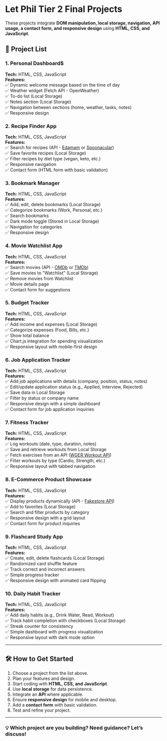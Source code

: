 # Let Phil Tier 2 Final Projects

These projects integrate **DOM manipulation, local storage, navigation, API usage, a contact form, and responsive design** using **HTML, CSS, and JavaScript**.

## 📌 Project List

### 1. Personal Dashboard$

**Tech:** HTML, CSS, JavaScript  
**Features:**  
✅ Dynamic welcome message based on the time of day  
✅ Weather widget (Fetch API - OpenWeather)  
✅ To-do list (Local Storage)  
✅ Notes section (Local Storage)  
✅ Navigation between sections (home, weather, tasks, notes)  
✅ Responsive design

### 2. Recipe Finder App

**Tech:** HTML, CSS, JavaScript  
**Features:**  
✅ Search for recipes (API - [Edamam](https://developer.edamam.com/) or [Spoonacular](https://spoonacular.com/food-api))  
✅ Save favorite recipes (Local Storage)  
✅ Filter recipes by diet type (vegan, keto, etc.)  
✅ Responsive navigation  
✅ Contact form (HTML form with basic validation)

### 3. Bookmark Manager

**Tech:** HTML, CSS, JavaScript  
**Features:**  
✅ Add, edit, delete bookmarks (Local Storage)  
✅ Categorize bookmarks (Work, Personal, etc.)  
✅ Search bookmarks  
✅ Dark mode toggle (Stored in Local Storage)  
✅ Navigation for categories  
✅ Responsive design

### 4. Movie Watchlist App

**Tech:** HTML, CSS, JavaScript  
**Features:**  
✅ Search movies (API - [OMDb](https://www.omdbapi.com/) or [TMDb](https://developer.themoviedb.org/docs))  
✅ Save movies to "Watchlist" (Local Storage)  
✅ Remove movies from Watchlist  
✅ Movie details page  
✅ Contact form for suggestions

### 5. Budget Tracker

**Tech:** HTML, CSS, JavaScript  
**Features:**  
✅ Add income and expenses (Local Storage)  
✅ Categorize expenses (Food, Bills, etc.)  
✅ Show total balance  
✅ Chart.js integration for spending visualization  
✅ Responsive layout with mobile-first design

### 6. Job Application Tracker

**Tech:** HTML, CSS, JavaScript  
**Features:**  
✅ Add job applications with details (company, position, status, notes)  
✅ Edit/update application status (e.g., Applied, Interview, Rejected)  
✅ Save data in Local Storage  
✅ Filter by status or company name  
✅ Responsive design with a simple dashboard  
✅ Contact form for job application inquiries

### 7. Fitness Tracker

**Tech:** HTML, CSS, JavaScript  
**Features:**  
✅ Log workouts (date, type, duration, notes)  
✅ Save and retrieve workouts from Local Storage  
✅ Fetch exercises from an API ([WGER Workout API](https://wger.de/en/software/api))  
✅ Filter workouts by type (Cardio, Strength, etc.)  
✅ Responsive layout with tabbed navigation

### 8. E-Commerce Product Showcase

**Tech:** HTML, CSS, JavaScript  
**Features:**  
✅ Display products dynamically (API - [Fakestore API](https://fakestoreapi.com/))  
✅ Add to favorites (Local Storage)  
✅ Search and filter products by category  
✅ Responsive design with a grid layout  
✅ Contact form for product inquiries

### 9. Flashcard Study App

**Tech:** HTML, CSS, JavaScript  
**Features:**  
✅ Create, edit, delete flashcards (Local Storage)  
✅ Randomized card shuffle feature  
✅ Track correct and incorrect answers  
✅ Simple progress tracker  
✅ Responsive design with animated card flipping

### 10. Daily Habit Tracker

**Tech:** HTML, CSS, JavaScript  
**Features:**  
✅ Add daily habits (e.g., Drink Water, Read, Workout)  
✅ Track habit completion with checkboxes (Local Storage)  
✅ Streak counter for consistency  
✅ Simple dashboard with progress visualization  
✅ Responsive layout with dark mode option

---

## 🛠️ How to Get Started

1. Choose a project from the list above.
2. Plan your features and design.
3. Start coding with **HTML, CSS, and JavaScript**.
4. Use **local storage** for data persistence.
5. Integrate an **API** where applicable.
6. Ensure **responsive design** for mobile and desktop.
7. Add a **contact form** with basic validation.
8. Test and refine your project.

---

### 💡 Which project are you building? Need guidance? Let’s discuss!
